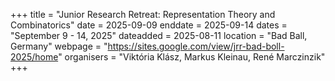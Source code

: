 +++
title = "Junior Research Retreat: Representation Theory and Combinatorics"
date = 2025-09-09
enddate = 2025-09-14
dates = "September 9 - 14, 2025"
dateadded = 2025-08-11
location = "Bad Ball, Germany"
webpage = "https://sites.google.com/view/jrr-bad-boll-2025/home"
organisers = "Viktória Klász, Markus Kleinau, René Marczinzik"
+++
